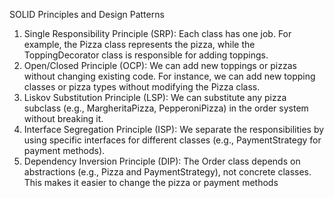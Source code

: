 SOLID Principles and Design Patterns
1. Single Responsibility Principle (SRP):
Each class has one job. For example, the Pizza class represents the pizza, while the ToppingDecorator class is responsible for adding toppings.
2. Open/Closed Principle (OCP):
We can add new toppings or pizzas without changing existing code. For instance, we can add new topping classes or pizza types without modifying the Pizza class.
3. Liskov Substitution Principle (LSP):
We can substitute any pizza subclass (e.g., MargheritaPizza, PepperoniPizza) in the order system without breaking it.
4. Interface Segregation Principle (ISP):
We separate the responsibilities by using specific interfaces for different classes (e.g., PaymentStrategy for payment methods).
5. Dependency Inversion Principle (DIP):
The Order class depends on abstractions (e.g., Pizza and PaymentStrategy), not concrete classes. This makes it easier to change the pizza or payment methods
